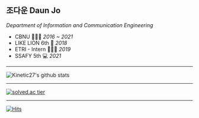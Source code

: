 

## 조다운 Daun Jo
*Department of Information and Communication Engineering*


 - CBNU 👩🏻‍🎓 *2016 ~ 2021*
 - LIKE LION 6th 🦁 *2018*
 - ETRI - Intern 👩🏻‍💻 *2019*
 - SSAFY 5th 💻 *2021*

* * *

![Kinetic27's github stats](https://github-readme-stats.vercel.app/api?username=jodawoooon&show_icons=true)

* * *

[![solved.ac tier](http://mazassumnida.wtf/api/generate_badge?boj=jodawoooon)](https://solved.ac/jodawoooon)

* * *

[![Hits](https://hits.seeyoufarm.com/api/count/incr/badge.svg?url=https%3A%2F%2Fgithub.com%2Fjodawoooon%2Fjodawoooon&count_bg=%23FFABC0&title_bg=%238A8A8A&icon=&icon_color=%23E7E7E7&title=hits&edge_flat=true)](https://hits.seeyoufarm.com)                  
